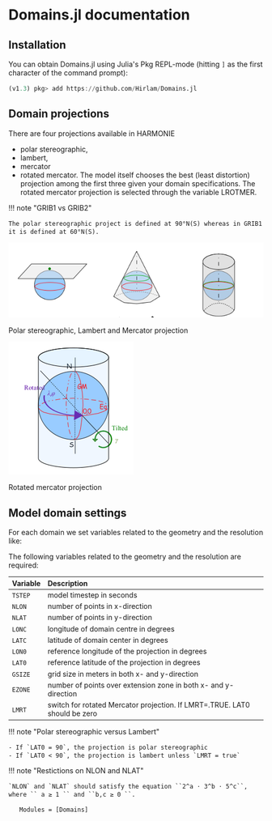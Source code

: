 # Domains.jl documentation

## Installation 

You can obtain Domains.jl using Julia's Pkg REPL-mode (hitting `]` as the first character of the command prompt):

```julia
(v1.3) pkg> add https://github.com/Hirlam/Domains.jl
```

## Domain projections 

There are four projections available in HARMONIE
 * polar stereographic, 
 * lambert, 
 * mercator 
 * rotated mercator. 
 The model itself chooses the best (least distortion) projection among the first three given your domain specifications. The rotated mercator projection is selected through the variable LROTMER.


!!! note "GRIB1 vs GRIB2" 

    The polar stereographic project is defined at 90°N(S) whereas in GRIB1 it is defined at 60°N(S). 

![](projections1.png)

Polar stereographic, Lambert and Mercator projection


![](rotmer.png)

Rotated mercator projection


## Model domain settings

For each domain we set variables related to the geometry and the resolution like:

The following variables related to the geometry and the resolution are required:

| Variable | Description | 
| :------- | :---------- |
| `TSTEP`  | model timestep in seconds |
| `NLON`   | number of points in x-direction |
| `NLAT`   | number of points in y-direction |
| `LONC`   | longitude of domain centre in degrees |
| `LATC`   | latitude of domain center in degrees |
| `LON0`   | reference longitude of the projection in degrees |
| `LAT0`   | reference latitude of the projection in degrees| 
| `GSIZE`  | grid size in meters in both x- and y-direction |
| `EZONE`  | number of points over extension zone in both x- and y-direction |
| `LMRT`   | switch for rotated Mercator projection. If LMRT=.TRUE. LAT0 should be zero | 

!!! note "Polar stereographic versus Lambert"

    - If `LAT0 = 90`, the projection is polar stereographic
    - If `LAT0 < 90`, the projection is lambert unless `LMRT = true`

!!! note "Restictions on NLON and NLAT"

    `NLON` and `NLAT` should satisfy the equation ``2^a ⋅ 3^b ⋅ 5^c``, where `` a ≥ 1 `` and ``b,c ≥ 0 ``. 


```@autodocs
   Modules = [Domains]
```

